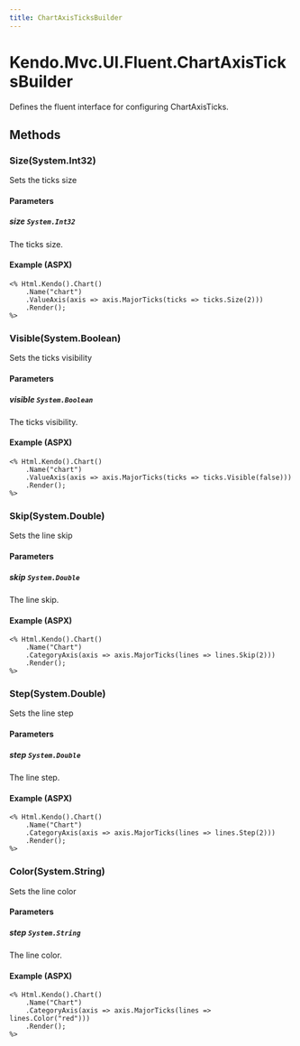 ```yaml
---
title: ChartAxisTicksBuilder
---
```


# Kendo.Mvc.UI.Fluent.ChartAxisTicksBuilder
Defines the fluent interface for configuring ChartAxisTicks.




## Methods


### Size(System.Int32)
Sets the ticks size


#### Parameters

##### size `System.Int32`
The ticks size.




#### Example (ASPX)
    <% Html.Kendo().Chart()
        .Name("chart")
        .ValueAxis(axis => axis.MajorTicks(ticks => ticks.Size(2)))
        .Render();
    %>


### Visible(System.Boolean)
Sets the ticks visibility


#### Parameters

##### visible `System.Boolean`
The ticks visibility.




#### Example (ASPX)
    <% Html.Kendo().Chart()
        .Name("chart")
        .ValueAxis(axis => axis.MajorTicks(ticks => ticks.Visible(false)))
        .Render();
    %>


### Skip(System.Double)
Sets the line skip


#### Parameters

##### skip `System.Double`
The line skip.




#### Example (ASPX)
    <% Html.Kendo().Chart()
        .Name("Chart")
        .CategoryAxis(axis => axis.MajorTicks(lines => lines.Skip(2)))
        .Render();
    %>


### Step(System.Double)
Sets the line step


#### Parameters

##### step `System.Double`
The line step.




#### Example (ASPX)
    <% Html.Kendo().Chart()
        .Name("Chart")
        .CategoryAxis(axis => axis.MajorTicks(lines => lines.Step(2)))
        .Render();
    %>


### Color(System.String)
Sets the line color


#### Parameters

##### step `System.String`
The line color.




#### Example (ASPX)
    <% Html.Kendo().Chart()
        .Name("Chart")
        .CategoryAxis(axis => axis.MajorTicks(lines => lines.Color("red")))
        .Render();
    %>



